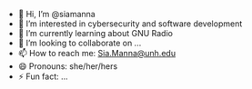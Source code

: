 - 👋 Hi, I’m @siamanna
- 👀 I’m interested in cybersecurity and software development
- 🌱 I’m currently learning about GNU Radio
- 💞️ I’m looking to collaborate on ...
- 📫 How to reach me: Sia.Manna@unh.edu
- 😄 Pronouns: she/her/hers
- ⚡ Fun fact: ...

<!---
siamanna/siamanna is a ✨ special ✨ repository because its `README.md` (this file) appears on your GitHub profile.
You can click the Preview link to take a look at your changes.
--->
